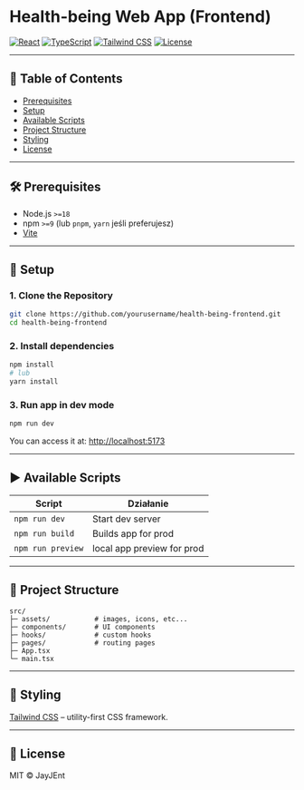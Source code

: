 # Health-being Web App (Frontend)

[![React](https://img.shields.io/badge/react-18-blue)](https://reactjs.org/)
[![TypeScript](https://img.shields.io/badge/typescript-4.9%2B-blue)](https://www.typescriptlang.org/)
[![Tailwind CSS](https://img.shields.io/badge/tailwindcss-4.x-38b2ac)](https://tailwindcss.com/)
[![License](https://img.shields.io/badge/license-MIT-green)](LICENSE)

---

## 📌 Table of Contents

- [Prerequisites](#-prerequisites)
- [Setup](#-setup)
- [Available Scripts](#-available-scripts)
- [Project Structure](#-project-structure)
- [Styling](#-styling)
- [License](#-license)

---

## 🛠 Prerequisites

- Node.js `>=18`
- npm `>=9` (lub `pnpm`, `yarn` jeśli preferujesz)
- [Vite](https://vitejs.dev/)

---

## 🚀 Setup

### 1. Clone the Repository

```bash
git clone https://github.com/yourusername/health-being-frontend.git
cd health-being-frontend
```

### 2. Install dependencies

```bash
npm install
# lub
yarn install
```

### 3. Run app in dev mode

```bash
npm run dev
```

You can access it at: [http://localhost:5173](http://localhost:5173)

---

## ▶ Available Scripts

| Script            | Działanie                  |
| ----------------- | -------------------------- |
| `npm run dev`     | Start dev server           |
| `npm run build`   | Builds app for prod        |
| `npm run preview` | local app preview for prod |

---

## 📁 Project Structure

```
src/
├─ assets/           # images, icons, etc...
├─ components/       # UI components
├─ hooks/            # custom hooks
├─ pages/            # routing pages
├─ App.tsx
└─ main.tsx
```

---

## 🎨 Styling

[Tailwind CSS](https://tailwindcss.com/) – utility-first CSS framework.

---

## 📜 License

MIT © JayJEnt
